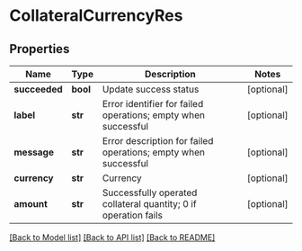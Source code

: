 # CollateralCurrencyRes

## Properties
Name | Type | Description | Notes
------------ | ------------- | ------------- | -------------
**succeeded** | **bool** | Update success status | [optional] 
**label** | **str** | Error identifier for failed operations; empty when successful | [optional] 
**message** | **str** | Error description for failed operations; empty when successful | [optional] 
**currency** | **str** | Currency | [optional] 
**amount** | **str** | Successfully operated collateral quantity; 0 if operation fails | [optional] 

[[Back to Model list]](../README.md#documentation-for-models) [[Back to API list]](../README.md#documentation-for-api-endpoints) [[Back to README]](../README.md)


